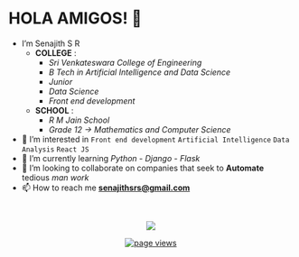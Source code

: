 # HOLA AMIGOS! 👋

* I’m Senajith S R 
  * **COLLEGE** : 
    * *_Sri Venkateswara College of Engineering_* 
    * *_B Tech in Artificial Intelligence and Data Science_*
    * *_Junior_*
    * *_Data Science_*
    * *_Front end development_*
  * **SCHOOL** :
    * *_R M Jain School_* 
    * *_Grade 12 -> Mathematics and Computer Science_* 
* 👀 I’m interested in ```Front end development``` ```Artificial Intelligence``` ```Data Analysis``` ```React JS``` 
* 🌱 I’m currently learning *_Python_* - *_Django_* - *_Flask_*
* 💞️ I’m looking to collaborate on companies that seek to **Automate** tedious *_man work_*
* 📫 How to reach me **senajithsrs@gmail.com**

<br />
<p align="center">
  <img src="https://github-readme-stats.vercel.app/api?username=Senajith&show_icons=true_color=fff&theme=algolia">
</p>

<p align="center">
  <a href="https://github.com/Rahul040202">
    <img src="https://komarev.com/ghpvc/?username=Senajith" alt="page views" />
  </a>
</p>

<!---
Rahul040202/Rahul040202 is a ✨ special ✨ repository because its `README.md` (this file) appears on your GitHub profile.
You can click the Preview link to take a look at your changes.
--->
